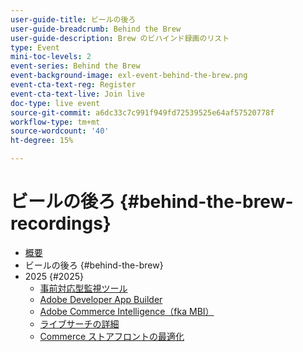 ```yaml
---
user-guide-title: ビールの後ろ
user-guide-breadcrumb: Behind the Brew
user-guide-description: Brew のビハインド録画のリスト
type: Event
mini-toc-levels: 2
event-series: Behind the Brew
event-background-image: exl-event-behind-the-brew.png
event-cta-text-reg: Register
event-cta-text-live: Join live
doc-type: live event
source-git-commit: a6dc33c7c991f949fd72539525e64af57520778f
workflow-type: tm+mt
source-wordcount: '40'
ht-degree: 15%

---
```



# ビールの後ろ {#behind-the-brew-recordings}

+ [概要](overview.md)
+ ビールの後ろ {#behind-the-brew}
+ 2025 {#2025}
   + [事前対応型監視ツール](2025/proactive-monitoring-tools.md)
   + [Adobe Developer App Builder](2025/app-builder.md)
   + [Adobe Commerce Intelligence（fka MBI）](2025/commerce-intelligence.md)
   + [ライブサーチの詳細](2025/deep-dive-live-search.md)
   + [Commerce ストアフロントの最適化](2025/commerce-storefront.md)

